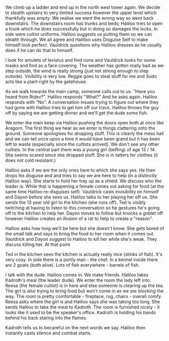We climb up a ladder and end up in the north west tower again.  We decide to stealth upstairs to very limited success however the upper level which thankfully was empty. We realise we went the wrong way so went back downstairs. The downstairs room has trunks and beds; Haliloo tries to open a trunk which he does successfully but in doing so damages the locks. In side were cultist uniforms. Haliloo suggests us putting them so we can stealth through. We all agree and Halilloo uses Disguise Self to make himself look perfect. Vauldrick questions why Haliloo dresses as he usually does if he can do that to himself.

I look for amulets of levistus and find none and Vauldrick looks for some masks and find as a face covering. The weather has gotten really bad as we step outside, the wind is really strong (just not strong enough to step outside). Visibility is very low. Reggie goes to steal stuff for me and Sudo acts like a plant right by the gatehouse.

As we walk towards the main camp, someone calls out to us. "Have you heard from Ridev?". Haliloo responds "What?" And he asks again. Haliloo responds with "No". A conversation insues trying to figure out where they had gone with Haliloo tries to get him off our track. Haliloo throws the guy off by saying we are getting dinner and we'll get the dude some fish.

We enter the main keep via Haliloo pushing the doors open both at once like Aragorn. The first thing we hear as we enter is things clattering onto the ground. Someone apologises for dropping stuff. This is clearly the mess hall and we can tell once upon a time it would have been grand but it has been left to waste (especially since the cultists arrived). We don't see any other cultists. In the central part there was a young girl (tiefling) of age 13 / 14. She seems scared since she dropped stuff. She is in tatters for clothes (it does not cold resistant.)

Haliloo asks if we are the only ones here to which she says yes. He then drops his disguise and and tries to say we are here to help (in a distinctly Haliloo way). She starts to hold her tray up as a shield. We discuss who the leader is. While that is happening a female comes out asking for food (at the same time Haliloo re-disguises self). Vauldrick casts invisibility on himself and Dayon before she sees us. Haliloo talks to her playing her off us. She sends the 13 year old girl to the kitchen (she runs off). Ted is visibly twitching at having to listen to this conversation so he gestures he's going off to the kitchen to help her. Dayon moves to follow but knocks a goblet off however Haliloo creates an illusion of a rat to help to create a "reason".

Haliloo asks how long we'll be here but she doesn't know. She gets bored of the small talk and says to bring the food to her room when it comes out. Vauldrick and Dayon suggest to Haliloo to kill her while she's weak. They discuss killing her. At that point 

Ted in the kitchen sees the kitchen is actually really nice (stinks of fish). It's very cosy. In side there is a portly man - the chef. In a kennel inside there are 2 goats (both alive). Lots of fish everywhere - barrels of fish.

I talk with the dude. Haliloo comes in. We make friends. Haliloo takes Kadroth's meal (the leader dude). We enter the room the lady left into. Reesa (the female cultist) is in here and else someone is clearing up the tea. The girl is also trying to bring food but won't come in as we are blocking the way. The room is pretty comfortable - fireplace, rug, chairs - overall comfy. Reesa asks where the girl is and Haliloo says she was taking too long. She sends Haliloo to take the meal to Kadroth. The room is furnished nicely - it looks like it used to be the speaker's office. Kadroth is holding his hands behind his back staring into the flames.

Kadroth tells us to becareful on the next words we say. Haliloo then instantly casts silence and combat starts.